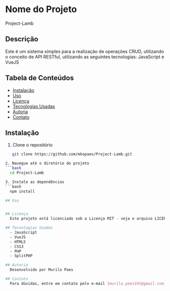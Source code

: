 # Nome do Projeto
Project-Lamb

## Descrição
Este é um sistema simples para a realização de operações CRUD, utilizando o conceito de API RESTful, utilizando as seguintes tecnologias: JavaScript e VueJS

## Tabela de Conteúdos
- [Instalação](#instalação)
- [Uso](#uso)
- [Licença](#licença)
- [Tecnologias Usadas](#tecnologias-usadas)
- [Autoria](#autoria)
- [Contato](#contato)

## Instalação
1. Clone o repositório
```bash
   git clone https://github.com/mkopaes/Project-Lamb.git

2. Navegue até o diretório do projeto
```bash
  cd Project-Lamb

3. Instale as dependências
```bash
  npm install

## Uso


## Licença
  Este projeto está licenciado sob a Licença MIT - veja o arquivo LICENSE para mais detalhes.

## Tecnologias Usadas
  - JavaScript
  - VueJS
  - HTML5
  - CSS3
  - PHP
  - SplitPHP

## Autoria
  Desenvolvido por Murilo Paes

## Contato
  Para dúvidas, entre em contato pelo e-mail [murilo.paes191@gmail.com].